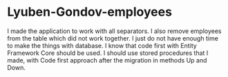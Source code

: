 # Lyuben-Gondov-employees
I made the application to work with all separators. I also remove employees from the table which did not work together. I just do not have enough time to make the things with database. I know that code first with Entity Framework Core should be used. I should use stored procedures that I made, with Code first approach after the migration in methods Up and Down.
